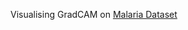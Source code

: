 Visualising GradCAM on [Malaria Dataset](https://www.kaggle.com/datasets/iarunava/cell-images-for-detecting-malaria)
